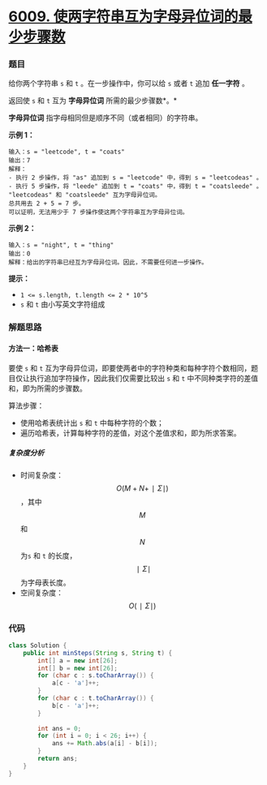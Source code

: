 # [6009. 使两字符串互为字母异位词的最少步骤数](https://leetcode-cn.com/problems/minimum-number-of-steps-to-make-two-strings-anagram-ii/)

### 题目

给你两个字符串 `s` 和 `t` 。在一步操作中，你可以给 `s` 或者 `t` 追加 **任一字符** 。

返回使 `s` 和 `t` 互为 **字母异位词** 所需的最少步骤数*。*

**字母异位词** 指字母相同但是顺序不同（或者相同）的字符串。

 

**示例 1：**

```
输入：s = "leetcode", t = "coats"
输出：7
解释：
- 执行 2 步操作，将 "as" 追加到 s = "leetcode" 中，得到 s = "leetcodeas" 。
- 执行 5 步操作，将 "leede" 追加到 t = "coats" 中，得到 t = "coatsleede" 。
"leetcodeas" 和 "coatsleede" 互为字母异位词。
总共用去 2 + 5 = 7 步。
可以证明，无法用少于 7 步操作使这两个字符串互为字母异位词。
```

**示例 2：**

```
输入：s = "night", t = "thing"
输出：0
解释：给出的字符串已经互为字母异位词。因此，不需要任何进一步操作。
```

 

**提示：**

- `1 <= s.length, t.length <= 2 * 10^5`
- `s` 和 `t` 由小写英文字符组成

### 解题思路

#### 方法一：哈希表

要使 `s` 和 `t` 互为字母异位词，即要使两者中的字符种类和每种字符个数相同，题目仅让执行追加字符操作，因此我们仅需要比较出 `s` 和 `t` 中不同种类字符的差值和，即为所需的步骤数。

算法步骤：

- 使用哈希表统计出 `s` 和 `t` 中每种字符的个数；
- 遍历哈希表，计算每种字符的差值，对这个差值求和，即为所求答案。

##### 复杂度分析

- 时间复杂度：$$ O(M+N+∣Σ∣) $$，其中 $$ M $$ 和 $$ N $$ 为`s` 和 `t` 的长度，$$ ∣Σ∣ $$为字母表长度。
- 空间复杂度：$$ O(∣Σ∣) $$

### 代码

```java
class Solution {
    public int minSteps(String s, String t) {
        int[] a = new int[26];
        int[] b = new int[26];
        for (char c : s.toCharArray()) {
            a[c - 'a']++;
        }
        for (char c : t.toCharArray()) {
            b[c - 'a']++;
        }
        
        int ans = 0;
        for (int i = 0; i < 26; i++) {
            ans += Math.abs(a[i] - b[i]);
        }
        return ans;
    }
}
```

